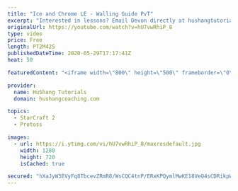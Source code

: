 ```yaml
---
title: "Ice and Chrome LE - Walling Guide PvT"
excerpt: "Interested in lessons? Email Devon directly at hushangtutorials@outlook.com ------------------------------------------------------------------------------------------------------- Want to support HuShang Tutorials directly? Patreon is a website where you can contribute a monthly donation that will help"
originalUrl: https://youtube.com/watch?v=hU7vwRhiP_8
type: video
price: Free
length: PT2M42S
publishedDateTime: 2020-05-29T17:17:41Z
heat: 50

featuredContent: "<iframe width=\"800\" height=\"500\" frameborder=\"0\" src=\"https://www.youtube.com/embed/hU7vwRhiP_8\" allow=\"accelerometer; autoplay; encrypted-media; gyroscope; picture-in-picture\" allowfullscreen></iframe>"

provider:
  name: HuShang Tutorials
  domain: hushangcoaching.com

topics:
  - StarCraft 2
  - Protoss

images:
  - url: https://i.ytimg.com/vi/hU7vwRhiP_8/maxresdefault.jpg
    width: 1280
    height: 720
    isCached: true

secured: "hXaJyW3EVyFq8TbcevZRmR8/WsCQC4tnP/ERxKPQymlMwKE18VeQ4sCDRikpWCwVl4vVp1W3QGcgDS0RroMo/82EnNdYX0F2cLvdKaE2fJowC57qVpnXarGiwdpDN5hNHQ0VwOxjnK53LfxDUCrAH2RpWCSR0puMOaaEB24TPDMu3PATXSgnjg6b+oekHoCPDK538bqz4mtW0KYHe0fsB1rj+xzr7J+PAVmKC8o9TMY1n+XJzO8lO6pkihTCJVoRgZcV695QdWOjAddDVt1LUqTV4b56dFghCDvv5+uc9VIeYl+rM1njYHMQ4MZBmjgQpEfPNB9dvqd2s0BxcqBR2JbCdng6tcp4x9tIyWd4bOk0sD8Sjq2jTEXYzog0a0W7/UdVyCS3kqi/t0nMj1hqKZ7kUEdsFrrHisJrqN2P7YA=;08CWLwl402p9/ZBHyJ8FRA=="
---
```


